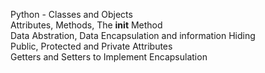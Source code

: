 Python - Classes and Objects  
Attributes, Methods, The __init__ Method  
Data Abstration, Data Encapsulation and information Hiding  
Public, Protected and Private Attributes  
Getters and Setters to Implement Encapsulation  
